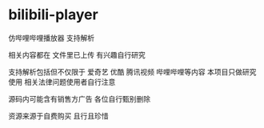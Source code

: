 # bilibili-player
仿哔哩哔哩播放器 支持解析

相关内容都在 文件里已上传 有兴趣自行研究

支持解析包括但不仅限于 爱奇艺 优酷 腾讯视频 哔哩哔哩等内容
本项目只做研究使用 相关法律问题使用者自行注意

源码内可能含有销售方广告 各位自行甄别删除

资源来源于自费购买 且行且珍惜
